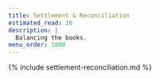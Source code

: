 ```yaml
---
title: Settlement & Reconciliation
estimated_read: 16
description: |
  Balancing the books.
menu_order: 1800
---
```


{% include settlement-reconciliation.md %}
